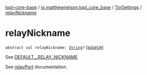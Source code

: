 [topl-core-base](../../index.md) / [io.matthewnelson.topl_core_base](../index.md) / [TorSettings](index.md) / [relayNickname](./relay-nickname.md)

# relayNickname

`abstract val relayNickname: `[`String`](https://kotlinlang.org/api/latest/jvm/stdlib/kotlin/-string/index.html)`?` [(source)](https://github.com/05nelsonm/TorOnionProxyLibrary-Android/blob/master/topl-core-base/src/main/java/io/matthewnelson/topl_core_base/TorSettings.kt#L437)

See [DEFAULT__RELAY_NICKNAME](-d-e-f-a-u-l-t__-r-e-l-a-y_-n-i-c-k-n-a-m-e.md)

See [relayPort](relay-port.md) documentation.

